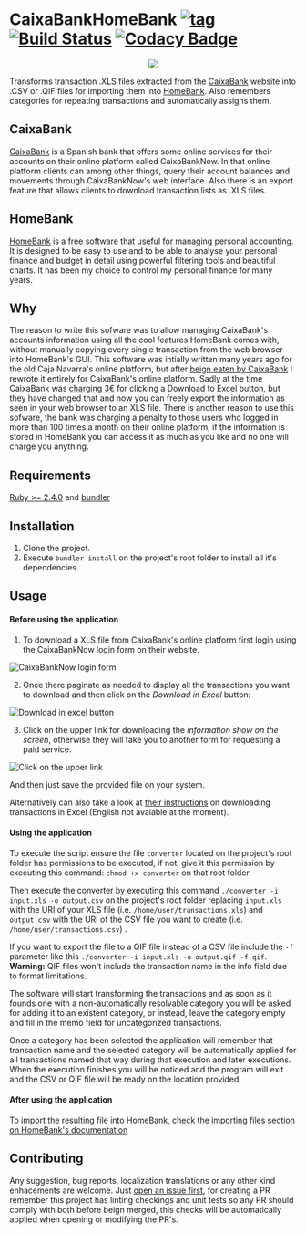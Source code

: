 # CaixaBankHomeBank [![tag](https://img.shields.io/github/tag/namelivia/caixabank-homebank.svg)](https://github.com/namelivia/caixabank-homebank/releases) [![Build Status](https://travis-ci.com/namelivia/caixabank-homebank.svg?branch=develop)](https://travis-ci.com/namelivia/caixabank-homebank) [![Codacy Badge](https://api.codacy.com/project/badge/Grade/6497b23f27b648c6b266a00fb768ebe5)](https://www.codacy.com/app/ohcan2/lacaixa-homebank?utm_source=github.com&amp;utm_medium=referral&amp;utm_content=namelivia/lacaixa-homebank&amp;utm_campaign=Badge_Grade)

<p align="center">
  <img src="https://user-images.githubusercontent.com/1571416/52222847-cd8f9f00-28a4-11e9-8701-20c25c6a038e.png" alg="CaixaBankHomeBank logo"/>
</p>

Transforms transaction .XLS files extracted from the [CaixaBank](https://www.caixabank.es/) website into .CSV or .QIF files for importing them into [HomeBank](homebank.free.fr/). Also remembers categories for repeating transactions and automatically assigns them.

## CaixaBank
[CaixaBank](https://www.caixabank.es/) is a Spanish bank that offers some online services for their accounts on their online platform called CaixaBankNow. In that online platform clients can among other things, query their account balances and movements through CaixaBankNow's web interface. Also there is an export feature that allows clients to download transaction lists as .XLS files.

## HomeBank
[HomeBank](homebank.free.fr/) is a free software that useful for managing personal accounting.
It is designed to be easy to use and to be able to analyse your personal finance and budget in detail using powerful filtering tools and beautiful charts. It has been my choice to control my personal finance for many years.

## Why
The reason to write this sofware was to allow managing CaixaBank's accounts information using all the cool features HomeBank comes with, without manually copying every single transaction from the web browser into HomeBank's GUI. This software was intially written many years ago for the old Caja Navarra's online platform, but after [beign eaten by CaixaBank](https://en.wikipedia.org/wiki/Caja_Navarra_scandal) I rewrote it entirely for CaixaBank's online platform. Sadly at the time CaixaBank was [charging 3€](https://twitter.com/namelivia/status/260138045590876160) for clicking a Download to Excel button, but they have changed that and now you can freely export the information as seen in your web browser to an XLS file.
There is another reason to use this sofware, the bank was charging a penalty to those users who logged in more than 100 times a month on their online platform, if the information is stored in HomeBank you can access it as much as you like and no one will charge you anything.

## Requirements

[Ruby >= 2.4.0](https://www.ruby-lang.org) and [bundler](https://bundler.io)

## Installation
1. Clone the project.
2. Execute `bundler install` on the project's root folder to install all it's dependencies.

## Usage

#### Before using the application
1. To download a XLS file from CaixaBank's online platform first login using the CaixaBankNow login form on their website.

![CaixaBankNow login form](https://user-images.githubusercontent.com/1571416/52223030-1e9f9300-28a5-11e9-839c-36763964a105.png)

2. Once there paginate as needed to display all the transactions you want to download and then click on the *Download in Excel* button:

![Download in excel button](https://user-images.githubusercontent.com/1571416/52222975-06c80f00-28a5-11e9-849e-26f62c132f0b.png)

3. Click on the upper link for downloading the *information show on the screen*, otherwise they will take you to another form for requesting a paid service.

![Click on the upper link](https://user-images.githubusercontent.com/1571416/52223002-15162b00-28a5-11e9-9355-eccf29d09ab1.png)

And then just save the provided file on your system.

Alternatively can also take a look at [their instructions](https://www.caixabank.es/particular/bancadistancia/movimientosexcelv2_es.html) on downloading transactions in Excel (English not avaiable at the moment).

#### Using the application
To execute the script ensure the file `converter` located on the project's root folder has permissions to be executed, if not, give it this permission by executing this command: `chmod +x converter` on that root folder.

Then execute the converter by executing this command `./converter -i input.xls -o output.csv` on the project's root folder replacing `input.xls` with the URI of your XLS file (i.e. `/home/user/transactions.xls`) and `output.csv` with the URI of the CSV file you want to create (i.e. `/home/user/transactions.csv`) .

If you want to export the file to a QIF file instead of a CSV file include the `-f` parameter like this `./converter -i input.xls -o output.qif -f qif`. **Warning:** QIF files won't include the transaction name in the info field due to format limitations.

The software will start transforming the transactions and as soon as it founds one with a non-automatically resolvable category you will be asked for adding it to an existent category, or instead, leave the category empty and fill in the memo field for uncategorized transactions.

Once a category has been selected the application will remember that transaction name and the selected category will be automatically applied for all transactions named that way during that execution and later executions.
When the execution finishes you will be noticed and the program will exit and the CSV or QIF file will be ready on the location provided.

#### After using the application
To import the resulting file into HomeBank, check the [importing files section on HomeBank's documentation](http://homebank.free.fr/help/use-import.html)

## Contributing
Any suggestion, bug reports, localization translations or any other kind enhacements are welcome. Just [open an issue first](https://github.com/namelivia/caixabank-homebank/issues/new), for creating a PR remember this project has linting checkings and unit tests so any PR should comply with both before beign merged, this checks will be automatically applied when opening or modifying the PR's.
